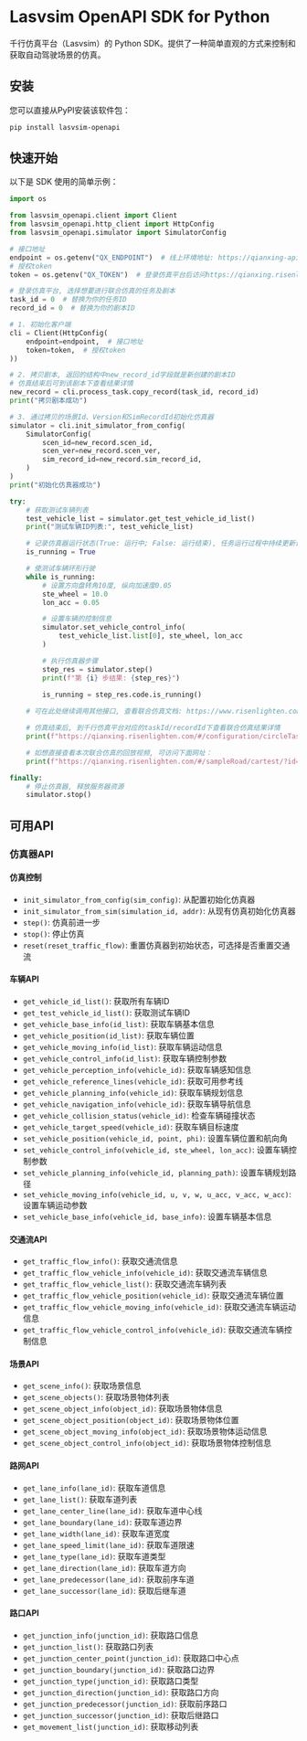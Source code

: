 # Lasvsim OpenAPI SDK for Python

千行仿真平台（Lasvsim）的 Python SDK。提供了一种简单直观的方式来控制和获取自动驾驶场景的仿真。

## 安装

您可以直接从PyPI安装该软件包：

```bash
pip install lasvsim-openapi
```

## 快速开始

以下是 SDK 使用的简单示例：

```python
import os

from lasvsim_openapi.client import Client
from lasvsim_openapi.http_client import HttpConfig
from lasvsim_openapi.simulator import SimulatorConfig

# 接口地址
endpoint = os.getenv("QX_ENDPOINT")  # 线上环境地址: https://qianxing-api.risenlighten.com
# 授权token
token = os.getenv("QX_TOKEN")  # 登录仿真平台后访问https://qianxing.risenlighten.com/#/usecenter/personalCenter, 点击最下面按钮复制token

# 登录仿真平台, 选择想要进行联合仿真的任务及剧本
task_id = 0  # 替换为你的任务ID
record_id = 0  # 替换为你的剧本ID

# 1. 初始化客户端
cli = Client(HttpConfig(
    endpoint=endpoint,  # 接口地址
    token=token,  # 授权token
))

# 2. 拷贝剧本, 返回的结构中new_record_id字段就是新创建的剧本ID
# 仿真结束后可到该剧本下查看结果详情
new_record = cli.process_task.copy_record(task_id, record_id)
print("拷贝剧本成功")

# 3. 通过拷贝的场景Id、Version和SimRecordId初始化仿真器
simulator = cli.init_simulator_from_config(
    SimulatorConfig(
        scen_id=new_record.scen_id,
        scen_ver=new_record.scen_ver,
        sim_record_id=new_record.sim_record_id,
    )
)
print("初始化仿真器成功")

try:
    # 获取测试车辆列表
    test_vehicle_list = simulator.get_test_vehicle_id_list()
    print("测试车辆ID列表:", test_vehicle_list)

    # 记录仿真器运行状态(True: 运行中; False: 运行结束), 任务运行过程中持续更新该状态
    is_running = True

    # 使测试车辆环形行驶
    while is_running:
        # 设置方向盘转角10度, 纵向加速度0.05
        ste_wheel = 10.0
        lon_acc = 0.05

        # 设置车辆的控制信息
        simulator.set_vehicle_control_info(
            test_vehicle_list.list[0], ste_wheel, lon_acc
        )

        # 执行仿真器步骤
        step_res = simulator.step()
        print(f"第 {i} 步结果: {step_res}")
        
        is_running = step_res.code.is_running()

    # 可在此处继续调用其他接口, 查看联合仿真文档: https://www.risenlighten.com/#/union

    # 仿真结束后, 到千行仿真平台对应的taskId/recordId下查看联合仿真结果详情
    print(f"https://qianxing.risenlighten.com/#/configuration/circleTask?id={task_id}")

    # 如想直接查看本次联合仿真的回放视频, 可访问下面网址：
    print(f"https://qianxing.risenlighten.com/#/sampleRoad/cartest/?id={task_id}&record_id={new_record.new_record_id}&sim_record_id={new_record.sim_record_id}")

finally:
    # 停止仿真器, 释放服务器资源
    simulator.stop()
```

## 可用API

### 仿真器API

#### 仿真控制
- `init_simulator_from_config(sim_config)`: 从配置初始化仿真器
- `init_simulator_from_sim(simulation_id, addr)`: 从现有仿真初始化仿真器
- `step()`: 仿真前进一步
- `stop()`: 停止仿真
- `reset(reset_traffic_flow)`: 重置仿真器到初始状态，可选择是否重置交通流

#### 车辆API
- `get_vehicle_id_list()`: 获取所有车辆ID
- `get_test_vehicle_id_list()`: 获取测试车辆ID
- `get_vehicle_base_info(id_list)`: 获取车辆基本信息
- `get_vehicle_position(id_list)`: 获取车辆位置
- `get_vehicle_moving_info(id_list)`: 获取车辆运动信息
- `get_vehicle_control_info(id_list)`: 获取车辆控制参数
- `get_vehicle_perception_info(vehicle_id)`: 获取车辆感知信息
- `get_vehicle_reference_lines(vehicle_id)`: 获取可用参考线
- `get_vehicle_planning_info(vehicle_id)`: 获取车辆规划信息
- `get_vehicle_navigation_info(vehicle_id)`: 获取车辆导航信息
- `get_vehicle_collision_status(vehicle_id)`: 检查车辆碰撞状态
- `get_vehicle_target_speed(vehicle_id)`: 获取车辆目标速度
- `set_vehicle_position(vehicle_id, point, phi)`: 设置车辆位置和航向角
- `set_vehicle_control_info(vehicle_id, ste_wheel, lon_acc)`: 设置车辆控制参数
- `set_vehicle_planning_info(vehicle_id, planning_path)`: 设置车辆规划路径
- `set_vehicle_moving_info(vehicle_id, u, v, w, u_acc, v_acc, w_acc)`: 设置车辆运动参数
- `set_vehicle_base_info(vehicle_id, base_info)`: 设置车辆基本信息

#### 交通流API
- `get_traffic_flow_info()`: 获取交通流信息
- `get_traffic_flow_vehicle_info(vehicle_id)`: 获取交通流车辆信息
- `get_traffic_flow_vehicle_list()`: 获取交通流车辆列表
- `get_traffic_flow_vehicle_position(vehicle_id)`: 获取交通流车辆位置
- `get_traffic_flow_vehicle_moving_info(vehicle_id)`: 获取交通流车辆运动信息
- `get_traffic_flow_vehicle_control_info(vehicle_id)`: 获取交通流车辆控制信息

#### 场景API
- `get_scene_info()`: 获取场景信息
- `get_scene_objects()`: 获取场景物体列表
- `get_scene_object_info(object_id)`: 获取场景物体信息
- `get_scene_object_position(object_id)`: 获取场景物体位置
- `get_scene_object_moving_info(object_id)`: 获取场景物体运动信息
- `get_scene_object_control_info(object_id)`: 获取场景物体控制信息

#### 路网API
- `get_lane_info(lane_id)`: 获取车道信息
- `get_lane_list()`: 获取车道列表
- `get_lane_center_line(lane_id)`: 获取车道中心线
- `get_lane_boundary(lane_id)`: 获取车道边界
- `get_lane_width(lane_id)`: 获取车道宽度
- `get_lane_speed_limit(lane_id)`: 获取车道限速
- `get_lane_type(lane_id)`: 获取车道类型
- `get_lane_direction(lane_id)`: 获取车道方向
- `get_lane_predecessor(lane_id)`: 获取前序车道
- `get_lane_successor(lane_id)`: 获取后继车道

#### 路口API
- `get_junction_info(junction_id)`: 获取路口信息
- `get_junction_list()`: 获取路口列表
- `get_junction_center_point(junction_id)`: 获取路口中心点
- `get_junction_boundary(junction_id)`: 获取路口边界
- `get_junction_type(junction_id)`: 获取路口类型
- `get_junction_direction(junction_id)`: 获取路口方向
- `get_junction_predecessor(junction_id)`: 获取前序路口
- `get_junction_successor(junction_id)`: 获取后继路口
- `get_movement_list(junction_id)`: 获取移动列表
